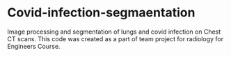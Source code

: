 # Covid-infection-segmaentation
Image processing and segmentation of lungs and covid infection on Chest CT scans.
This code was created as a part of team project for radiology for Engineers Course.
